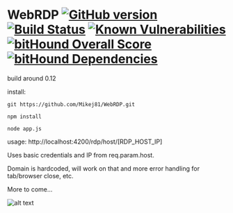 # WebRDP [![GitHub version](https://badge.fury.io/gh/Mikej81%2FWebRDP.svg)](https://badge.fury.io/gh/Mikej81%2FWebRDP) [![Build Status](https://travis-ci.org/Mikej81/WebRDP.svg?branch=master)](https://travis-ci.org/Mikej81/WebRDP) [![Known Vulnerabilities](https://snyk.io/test/github/snyk/goof/badge.svg)](https://github.com/Mikej81/WebRDP) [![bitHound Overall Score](https://www.bithound.io/github/Mikej81/WebRDP/badges/score.svg)](https://www.bithound.io/github/Mikej81/WebRDP) [![bitHound Dependencies](https://www.bithound.io/github/Mikej81/WebRDP/badges/dependencies.svg)](https://www.bithound.io/github/Mikej81/WebRDP/master/dependencies/npm)

build around 0.12

install:  

`git https://github.com/Mikej81/WebRDP.git`

`npm install`

`node app.js`

usage:  http://localhost:4200/rdp/host/[RDP_HOST_IP]

Uses basic credentials and IP from req.param.host.

Domain is hardcoded, will work on that and more error handling for tab/browser close, etc.

More to come...

![alt text](https://i.imgur.com/ZD0XBkG.png "Screenshot")

